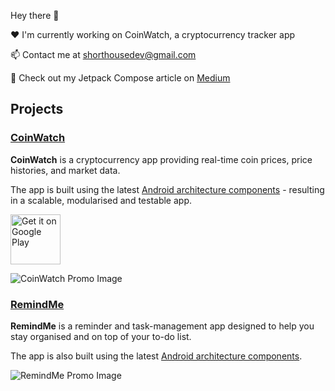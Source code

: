 Hey there 👋 

❤️ I'm currently working on CoinWatch, a cryptocurrency tracker app

📫 Contact me at shorthousedev@gmail.com

👀 Check out my Jetpack Compose article on [Medium](https://medium.com/@shorthousedev)

## Projects
### [CoinWatch](https://github.com/shorthouse/CoinWatch)


**CoinWatch** is a cryptocurrency app providing real-time coin prices, price histories, and market data.

The app is built using the latest [Android architecture components](https://developer.android.com/topic/architecture/recommendations) - resulting in a scalable, modularised and testable app.

<a href='https://play.google.com/store/apps/details?id=dev.shorthouse.coinwatch&pcampaignid=pcampaignidMKT-Other-global-all-co-prtnr-py-PartBadge-Mar2515-1'>
    <img alt='Get it on Google Play' src='https://play.google.com/intl/en_us/badges/static/images/badges/en_badge_web_generic.png' height='80'/>
</a>

![CoinWatch Promo Image](https://github.com/shorthouse/shorthouse/assets/73708076/50ae7658-e929-4489-b172-0faed3dae9ce)

### [RemindMe](https://github.com/shorthouse/RemindMe)
**RemindMe** is a reminder and task-management app designed to help you stay organised and on top of your to-do list.

The app is also built using the latest [Android architecture components](https://developer.android.com/topic/architecture/recommendations).

![RemindMe Promo Image](https://github.com/shorthouse/shorthouse/assets/73708076/a3b4d963-2449-43f5-a4eb-d9194fa349a1)
